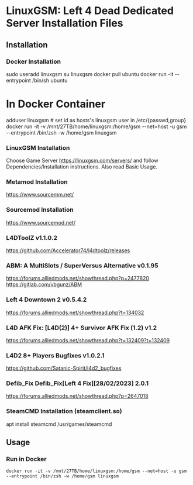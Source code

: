 # LinuxGSM: Left 4 Dead Dedicated Server Installation Files

## Installation

### Docker Installation

sudo useradd linuxgsm
su linuxgsm
docker pull ubuntu
docker run -it --entrypoint /bin/sh ubuntu
# In Docker Container
adduser linuxgsm # set id as hosts's linuxgsm user in /etc/{passwd,group}
docker run -it -v /mnt/27TB/home/linuxgsm:/home/gsm --net=host -u gsm --entrypoint /bin/zsh -w /home/gsm linuxgsm


### LinuxGSM Installation

Choose Game Server https://linuxgsm.com/servers/ and follow Dependencies/Installation instructions.
Also read Basic Usage.

### Metamod Installation

https://www.sourcemm.net/

### Sourcemod Installation

https://www.sourcemod.net/

### L4DToolZ v1.1.0.2

https://github.com/Accelerator74/l4dtoolz/releases

### ABM: A MultiSlots / SuperVersus Alternative v0.1.95

https://forums.alliedmods.net/showthread.php?p=2477820
https://gitlab.com/vbgunz/ABM

### Left 4 Downtown 2 v0.5.4.2

https://forums.alliedmods.net/showthread.php?t=134032

### L4D AFK Fix: [L4D(2)] 4+ Survivor AFK Fix (1.2) v1.2

https://forums.alliedmods.net/showthread.php?t=132409?t=132409

### L4D2 8+ Players Bugfixes v1.0.2.1

https://github.com/Satanic-Spirit/l4d2_bugfixes 

### Defib_Fix Defib_Fix[Left 4 Fix][28/02/2023] 2.0.1

https://forums.alliedmods.net/showthread.php?p=2647018

### SteamCMD Installation (steamclient.so)

apt install steamcmd
/usr/games/steamcmd

## Usage

### Run in Docker

```
docker run -it -v /mnt/27TB/home/linuxgsm:/home/gsm --net=host -u gsm --entrypoint /bin/zsh -w /home/gsm linuxgsm
```
